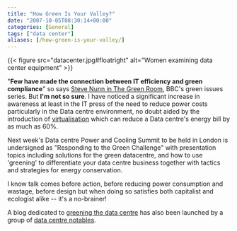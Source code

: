 ```yaml
---
title: "How Green Is Your Valley?"
date: "2007-10-05T08:30:14+00:00"
categories: [General]
tags: ["data center"]
aliases: [/how-green-is-your-valley/]
---
```


{{< figure src="datacenter.jpg#floatright" alt="Women examining data center equipment" >}}

"**Few have made the connection between IT efficiency and green compliance**" so says [Steve Nunn in The Green Room](http://news.bbc.co.uk/1/hi/sci/tech/7010539.stm), BBC's green issues series. But **I'm not so sure**. I have noticed a significant increase in awareness at least in the IT press of the need to reduce power costs particularly in the Data centre environment, no doubt aided by the introduction of [virtualisation](http://news.zdnet.co.uk/security/0,1000000189,39170099,00.htm) which can reduce a Data centre's energy bill by as much as 60%.

Next week's Data centre Power and Cooling Summit to be held in London is undersigned as "Responding to the Green Challenge" with presentation topics including solutions for the green datacentre, and how to use 'greening' to differentiate your data centre business together with tactics and strategies for energy conservation.

I know talk comes before action, before reducing power consumption and wastage, before design but when doing so satisfies both capitalist and ecologist alike -- it's a no-brainer!

A blog dedicated to [greening the data centre](http://theraisedfloor.typepad.com/) has also been launched by a group of [data centre notables](http://theraisedfloor.typepad.com/about.html).
